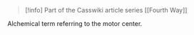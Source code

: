 > [!info] Part of the Casswiki article series [[Fourth Way]]

Alchemical term referring to the motor center.